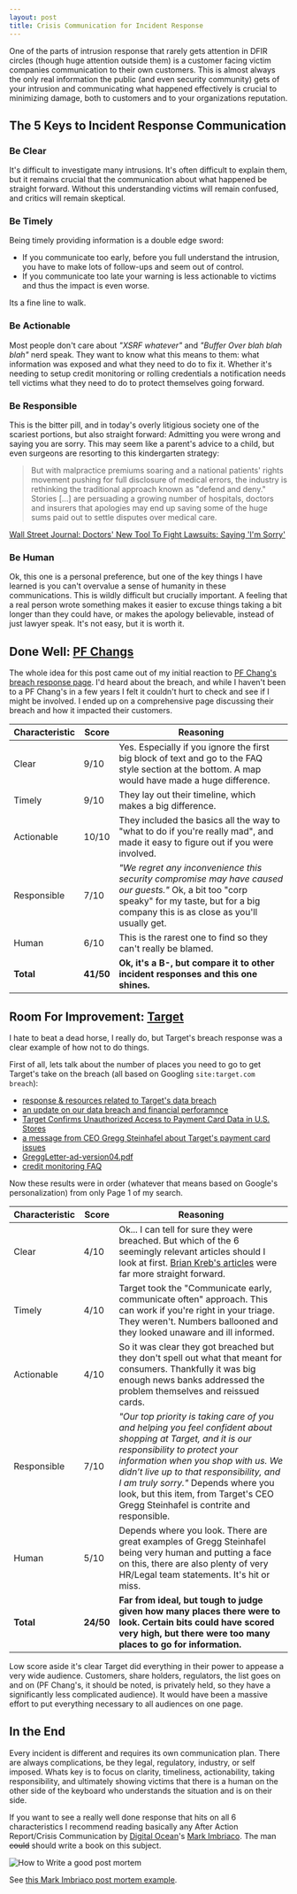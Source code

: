 ```yaml
---
layout: post
title: Crisis Communication for Incident Response
---
```


One of the parts of intrusion response that rarely gets attention in DFIR circles (though huge attention outside them) is a customer facing victim companies communication to their own customers. This is almost always the only real information the public (and even security community) gets of your intrusion and communicating what happened effectively is crucial to minimizing damage, both to customers and to your organizations reputation.

## The 5 Keys to Incident Response Communication

### Be Clear
It's difficult to investigate many intrusions. It's often difficult to explain them, but it remains crucial that the communication about what happened be straight forward. Without this understanding victims will remain confused, and critics will remain skeptical.

### Be Timely
Being timely providing information is a double edge sword:

- If you communicate too early, before you full understand the intrusion, you have to make lots of follow-ups and seem out of control.
- If you communicate too late your warning is less actionable to victims and thus the impact is even worse.

Its a fine line to walk.

### Be Actionable
Most people don't care about _"XSRF whatever"_ and _"Buffer Over blah blah blah"_ nerd speak. They want to know what this means to them: what information was exposed and what they need to do to fix it. Whether it's needing to setup credit monitoring or rolling credentials a notification needs tell victims what they need to do to protect themselves going forward.

### Be Responsible
This is the bitter pill, and in today's overly litigious society one of the scariest portions, but also straight forward: Admitting you were wrong and saying you are sorry. This may seem like a parent's advice to a child, but even surgeons are resorting to this kindergarten strategy:

> But with malpractice premiums soaring and a national patients' rights movement pushing for full disclosure of medical errors, the industry is rethinking the traditional approach known as "defend and deny." Stories [...] are persuading a growing number of hospitals, doctors and insurers that apologies may end up saving some of the huge sums paid out to settle disputes over medical care.

[Wall Street Journal: Doctors' New Tool To Fight Lawsuits: Saying 'I'm Sorry' ](http://online.wsj.com/news/articles/SB108482777884713711)

### Be Human
Ok, this one is a personal preference, but one of the key things I have learned is you can't overvalue a sense of humanity in these communications. This is wildly difficult but crucially important. A feeling that a real person wrote something makes it easier to excuse things taking a bit longer than they could have, or makes the apology believable, instead of just lawyer speak. It's not easy, but it is worth it.

## Done Well: [PF Changs](http://www.pfchangs.com/)

The whole idea for this post came out of my initial reaction to [PF Chang's breach response page](http://www.pfchangs.com/security/). I'd heard about the breach, and while I haven't been to a PF Chang's in a few years I felt it couldn't hurt to check and see if I might be involved. I ended up on a comprehensive page discussing their breach and how it impacted their customers.

| Characteristic | Score | Reasoning |
| -------------- | ----- | --------- |
| Clear | 9/10 | Yes. Especially if you ignore the first big block of text and go to the FAQ style section at the bottom. A map would have made a huge difference. |
| Timely | 9/10 | They lay out their timeline, which makes a big difference.  |
| Actionable | 10/10 | They included the basics all the way to "what to do if you're really mad", and made it easy to figure out if you were involved. |
| Responsible | 7/10 | _"We regret any inconvenience this security compromise may have caused our guests."_  Ok, a bit too "corp speaky" for my taste, but for a big company this is as close as you'll usually get. |
| Human | 6/10 | This is the rarest one to find so they can't really be blamed. |
| __Total__ | __41/50__ | __Ok, it's a B-, but compare it to other incident responses and this one shines.__ |

## Room For Improvement: [Target](http://www.target.com/)

I hate to beat a dead horse, I really do, but Target's breach response was a clear example of how not to do things.

First of all, lets talk about the number of places you need to go to get Target's take on the breach (all based on Googling ```site:target.com breach```):

- [response & resources related to Target's data breach](https://corporate.target.com/about/payment-card-issue.aspx)
- [an update on our data breach and financial perforamnce](https://corporate.target.com/discover/article/an-update-on-our-data-breach-and-financial-perform)
- [Target Confirms Unauthorized Access to Payment Card Data in U.S. Stores](http://pressroom.target.com/news/target-confirms-unauthorized-access-to-payment-card-data-in-u-s-stores)
- [a message from CEO Gregg Steinhafel about Target's payment card issues](https://corporate.target.com/discover/article/Important-Notice-Unauthorized-access-to-payment-ca)
- [<i class="fa fa-file-pdf-o"></i> GreggLetter-ad-version04.pdf](https://corporate.target.com/_media/TargetCorp/global/PDF/GreggLetter-ad-version04.pdf)
- [credit monitoring FAQ](https://corporate.target.com/about/payment-card-issue/credit-monitoring-FAQ.aspx)

Now these results were in order (whatever that means based on Google's personalization) from only Page 1 of my search.

| Characteristic | Score | Reasoning |
| -------------- | ----- | --------- |
| Clear | 4/10 | Ok... I can tell for sure they were breached. But which of the 6 seemingly relevant articles should I look at first. [Brian Kreb's articles](http://krebsonsecurity.com/2013/12/sources-target-investigating-data-breach/) were far more  straight forward. |
| Timely | 4/10 | Target took the "Communicate early, communicate often" approach. This can work if you're right in your triage. They weren't. Numbers ballooned and they looked unaware and ill informed. |
| Actionable | 4/10 | So it was clear they got breached but they don't spell out what that meant for consumers. Thankfully it was big enough news banks addressed the problem themselves and reissued cards. |
| Responsible | 7/10 | _"Our top priority is taking care of you and helping you feel confident about shopping at Target, and it is our responsibility to protect your information when you shop with us. We didn’t live up to that responsibility, and I am truly sorry."_ Depends where you look, but this item, from Target's CEO Gregg Steinhafel is contrite and responsible. |
| Human | 5/10 | Depends where you look. There are great examples of Gregg Steinhafel being very human and putting a face on this, there are also plenty of very HR/Legal team statements. It's hit or miss. |
| __Total__ | __24/50__ | __Far from ideal, but tough to judge given how many places there were to look. Certain bits could have scored very high, but there were too many places to go for information.__ |

Low score aside it's clear Target did everything in their power to appease a very wide audience. Customers, share holders, regulators, the list goes on and on (PF Chang's, it should be noted, is privately held, so they have a significantly less complicated audience). It would have been a massive effort to put everything necessary to all audiences on one page.

## In the End
Every incident is different and requires its own communication plan. There are always complications, be they legal, regulatory, industry, or self imposed. Whats key is to focus on clarity, timeliness, actionability, taking responsibility, and ultimately showing victims that there is a human on the other side of the keyboard who understands the situation and is on their side.

If you want to see a really well done response that hits on all 6 characteristics I recommend reading basically any After Action Report/Crisis Communication by [Digital Ocean](https://www.digitalocean.com)'s [Mark Imbriaco](https://twitter.com/markimbriaco). The man ~~could~~ should write a book on this subject.

![How to Write a good post mortem ](https://pbs.twimg.com/media/Bq1hkICCQAATgEz.png)

See [this Mark Imbriaco post mortem example](https://github.com/blog/1796-denial-of-service-attacks).
